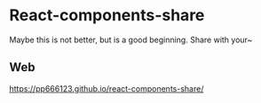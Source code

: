 # React-components-share

Maybe this is not better, but is a good beginning.
Share with your~

## Web

https://pp666123.github.io/react-components-share/
